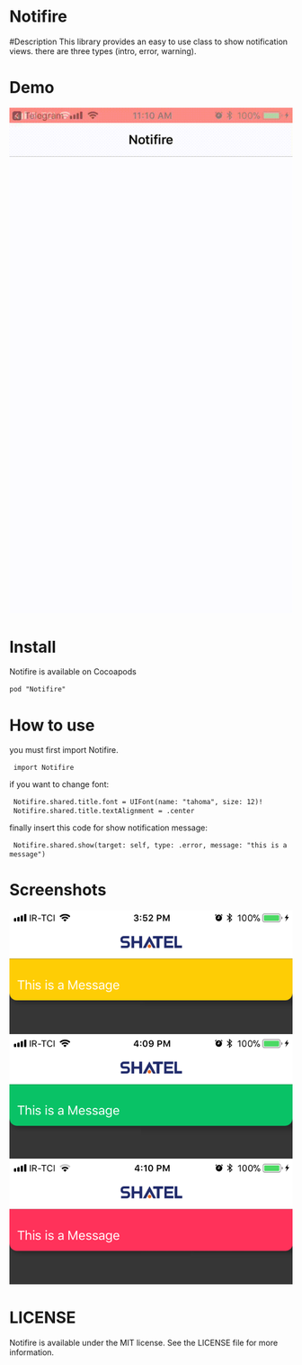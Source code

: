 # Notifire

#Description
This library provides an easy to use class to show notification views.
there are three types (intro, error, warning).

# Demo

![SuccessUnder](Screenshots/demo.gif)

# Install
Notifire is available on Cocoapods

    pod "Notifire"
    
# How to use
you must first import Notifire.

     import Notifire
     
if you want to change font:

     Notifire.shared.title.font = UIFont(name: "tahoma", size: 12)!
     Notifire.shared.title.textAlignment = .center

finally insert this code for show notification message:

     Notifire.shared.show(target: self, type: .error, message: "this is a message")



# Screenshots
![SuccessUnder](Screenshots/IMG_0945.PNG)
![SuccessUnder](Screenshots/IMG_0951.PNG)
![SuccessUnder](Screenshots/IMG_0952.PNG)



# LICENSE
Notifire is available under the MIT license. See the LICENSE file for more information.
